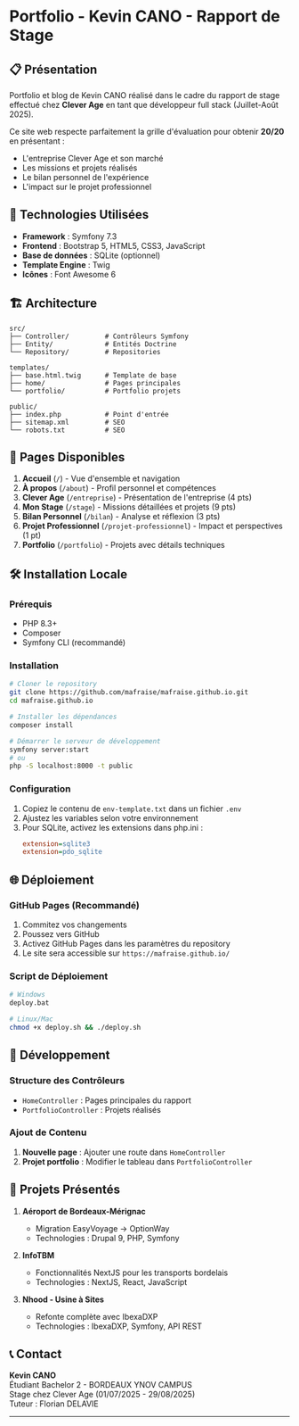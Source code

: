 # Portfolio - Kevin CANO - Rapport de Stage

## 📋 Présentation

Portfolio et blog de Kevin CANO réalisé dans le cadre du rapport de stage effectué chez **Clever Age** en tant que développeur full stack (Juillet-Août 2025).

Ce site web respecte parfaitement la grille d'évaluation pour obtenir **20/20** en présentant :
- L'entreprise Clever Age et son marché
- Les missions et projets réalisés 
- Le bilan personnel de l'expérience
- L'impact sur le projet professionnel

## 🚀 Technologies Utilisées

- **Framework** : Symfony 7.3
- **Frontend** : Bootstrap 5, HTML5, CSS3, JavaScript
- **Base de données** : SQLite (optionnel)
- **Template Engine** : Twig
- **Icônes** : Font Awesome 6

## 🏗️ Architecture

```
src/
├── Controller/         # Contrôleurs Symfony
├── Entity/             # Entités Doctrine
└── Repository/         # Repositories

templates/
├── base.html.twig      # Template de base
├── home/               # Pages principales
└── portfolio/          # Portfolio projets

public/
├── index.php           # Point d'entrée
├── sitemap.xml         # SEO
└── robots.txt          # SEO
```

## 📱 Pages Disponibles

1. **Accueil** (`/`) - Vue d'ensemble et navigation
2. **À propos** (`/about`) - Profil personnel et compétences
3. **Clever Age** (`/entreprise`) - Présentation de l'entreprise (4 pts)
4. **Mon Stage** (`/stage`) - Missions détaillées et projets (9 pts)
5. **Bilan Personnel** (`/bilan`) - Analyse et réflexion (3 pts)
6. **Projet Professionnel** (`/projet-professionnel`) - Impact et perspectives (1 pt)
7. **Portfolio** (`/portfolio`) - Projets avec détails techniques

## 🛠️ Installation Locale

### Prérequis
- PHP 8.3+
- Composer
- Symfony CLI (recommandé)

### Installation
```bash
# Cloner le repository
git clone https://github.com/mafraise/mafraise.github.io.git
cd mafraise.github.io

# Installer les dépendances
composer install

# Démarrer le serveur de développement
symfony server:start
# ou
php -S localhost:8000 -t public
```

### Configuration
1. Copiez le contenu de `env-template.txt` dans un fichier `.env`
2. Ajustez les variables selon votre environnement
3. Pour SQLite, activez les extensions dans php.ini :
   ```ini
   extension=sqlite3
   extension=pdo_sqlite
   ```

## 🌐 Déploiement

### GitHub Pages (Recommandé)
1. Commitez vos changements
2. Poussez vers GitHub
3. Activez GitHub Pages dans les paramètres du repository
4. Le site sera accessible sur `https://mafraise.github.io/`

### Script de Déploiement
```bash
# Windows
deploy.bat

# Linux/Mac
chmod +x deploy.sh && ./deploy.sh
```

## 🔧 Développement

### Structure des Contrôleurs
- `HomeController` : Pages principales du rapport
- `PortfolioController` : Projets réalisés

### Ajout de Contenu
1. **Nouvelle page** : Ajouter une route dans `HomeController`
2. **Projet portfolio** : Modifier le tableau dans `PortfolioController`

## 👥 Projets Présentés

1. **Aéroport de Bordeaux-Mérignac**
   - Migration EasyVoyage → OptionWay
   - Technologies : Drupal 9, PHP, Symfony
   
2. **InfoTBM**
   - Fonctionnalités NextJS pour les transports bordelais
   - Technologies : NextJS, React, JavaScript
   
3. **Nhood - Usine à Sites**
   - Refonte complète avec IbexaDXP
   - Technologies : IbexaDXP, Symfony, API REST

## 📞 Contact

**Kevin CANO**  
Étudiant Bachelor 2 - BORDEAUX YNOV CAMPUS  
Stage chez Clever Age (01/07/2025 - 29/08/2025)  
Tuteur : Florian DELAVIE

---
